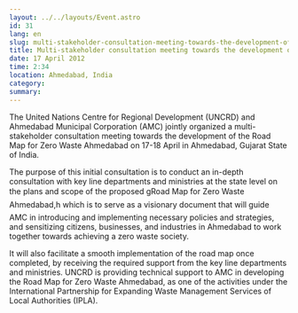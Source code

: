 ```yaml
---
layout: ../../layouts/Event.astro
id: 31
lang: en
slug: multi-stakeholder-consultation-meeting-towards-the-development-of-the-road-map-for-zero-waste-ahmedaba-2f96
title: Multi-stakeholder consultation meeting towards the development of the Road Map for Zero Waste Ahmedabad
date: 17 April 2012
time: 2:34
location: Ahmedabad, India
category: 
summary: 
---
```

The United Nations Centre for Regional Development (UNCRD) and Ahmedabad Municipal Corporation (AMC) jointly organized a multi-stakeholder consultation meeting towards the development of the Road Map for Zero Waste Ahmedabad on 17-18 April in Ahmedabad, Gujarat State of India.   
   
The purpose of this initial consultation is to conduct an in-depth consultation with key line departments and ministries at the state level on the plans and scope of the proposed gRoad Map for Zero Waste Ahmedabad,h which is to serve as a visionary document that will guide AMC in introducing and implementing necessary policies and strategies, and sensitizing citizens, businesses, and industries in Ahmedabad to work together towards achieving a zero waste society.   
   
It will also facilitate a smooth implementation of the road map once completed, by receiving the required support from the key line departments and ministries. UNCRD is providing technical support to AMC in developing the Road Map for Zero Waste Ahmedabad, as one of the activities under the International Partnership for Expanding Waste Management Services of Local Authorities (IPLA). 

